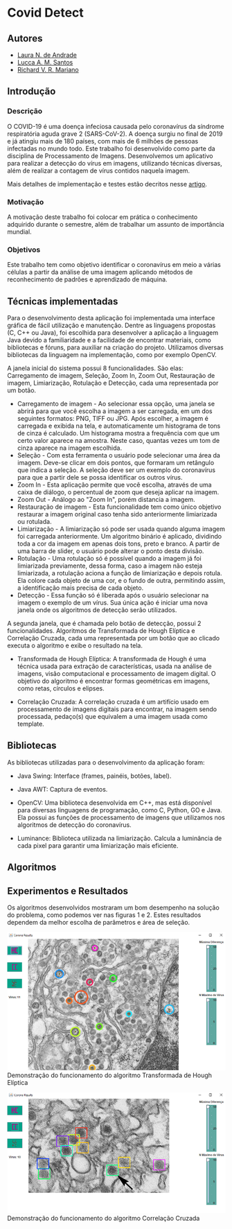 # Covid Detect

## Autores
+ [Laura N. de Andrade](https://github.com/lauranandrade)
+ [Lucca A. M. Santos](https://github.com/lrr68)
+ [Richard V. R. Mariano](https://github.com/richvrm)

## Introdução
### Descrição

 O COVID-19 é uma doença infeciosa causada pelo coronavírus da síndrome respiratória aguda grave 2 (SARS-CoV-2). A doença surgiu no final de 2019 e já atingiu mais de 180 países, com mais de 6 milhões de pessoas infectadas no mundo todo. Este trabalho foi desenvolvido como parte da disciplina de Processamento de Imagens. Desenvolvemos um aplicativo para realizar a detecção do vírus em imagens, utilizando técnicas diversas, além de realizar a contagem de vírus contidos naquela imagem. 

 Mais detalhes de implementação e testes estão decritos nesse [artigo](PI_corona.pdf).

### Motivação
A motivação deste trabalho foi colocar em prática o conhecimento adquirido durante o semestre, além de trabalhar um assunto de importância mundial.

### Objetivos
Este trabalho tem como objetivo identificar o coronavírus em meio a várias células a partir da análise de uma imagem aplicando métodos de reconhecimento de padrões e aprendizado de máquina.

## Técnicas implementadas

Para o desenvolvimento desta aplicação foi implementada uma interface gráfica de fácil utilização e manutenção. Dentre as linguagens propostas (C, C++ ou Java), foi escolhida para desenvolver a aplicação a linguagem Java devido a familiaridade e a facilidade de encontrar materiais, como bibliotecas e fóruns, para auxiliar na criação do projeto. Utilizamos diversas bibliotecas da linguagem na implementação, como por exemplo OpenCV.

A janela inicial do sistema possui 8 funcionalidades. São elas: Carregamento de imagem, Seleção, Zoom In, Zoom Out, Restauração de imagem, Limiarização, Rotulação e Detecção, cada uma representada por um botão.

+ Carregamento de imagem - Ao selecionar essa opção, uma janela se abrirá para que você escolha a imagem a ser carregada, em um dos seguintes formatos: PNG, TIFF ou JPG. Após escolher, a imagem é carregada e exibida na tela, e automaticamente um histograma de tons de cinza é calculado. Um histograma mostra a frequência com que um certo valor aparece na amostra. Neste caso, quantas vezes um tom de cinza aparece na imagem escolhida.
+ Seleção - Com esta ferramenta o usuário pode selecionar uma área da imagem. Deve-se clicar em dois pontos, que formaram um retângulo que indica a seleção. A seleção deve ser um exemplo do coronavírus para que a partir dele se possa identificar os outros vírus.
+ Zoom In - Esta aplicação permite que você escolha, através de uma caixa de diálogo, o percentual de zoom que deseja aplicar na imagem.
+ Zoom Out - Análogo ao "Zoom In", porém distancia a imagem.
+ Restauração de imagem - Esta funcionalidade tem como único objetivo restaurar a imagem original caso tenha sido anteriormente limiarizada ou rotulada.
+ Limiarização - A limiarização só pode ser usada quando alguma imagem foi carregada anteriormente. Um algoritmo binário é aplicado, dividindo toda a cor da imagem em apenas dois tons, preto e branco. A partir de uma barra de slider, o usuário pode alterar o ponto desta divisão.
+ Rotulação - Uma rotulação só é possível quando a imagem já foi limiarizada previamente, dessa forma, caso a imagem não esteja limiarizada, a rotulação aciona a função de limiarização e depois rotula. Ela colore cada objeto de uma cor, e o fundo de outra, permitindo assim, a identificação mais precisa de cada objeto.
+ Detecção - Essa função só é liberada após o usuário selecionar na imagem o exemplo de um vírus. Sua única ação é iniciar uma nova janela onde os algoritmos de detecção serão utilizados.


A segunda janela, que é chamada pelo botão de detecção, possui 2 funcionalidades. Algoritmos de Transformada de Hough Elíptica e Correlação Cruzada, cada uma representada por um botão que ao clicado executa o algoritmo e exibe o resultado na tela.

+ Transformada de Hough Elíptica: A transformada de Hough é uma técnica usada para extração de características, usada na análise de imagens, visão computacional e processamento de imagem digital. O objetivo do algoritmo é encontrar formas geométricas em imagens, como retas, círculos e elipses.
    
+ Correlação Cruzada: A correlação cruzada é um artifício usado em processamento de imagens digitais para encontrar, na imagem sendo processada, pedaço(s) que equivalem a uma imagem usada como template.

## Bibliotecas
As bibliotecas utilizadas para o desenvolvimento da aplicação foram:
+ Java Swing: Interface (frames, painéis, botões, label).

+ Java AWT: Captura de eventos.

+ OpenCV: Uma biblioteca desenvolvida em C++, mas está disponível para diversas linguagens de programação, como C, Python, GO e Java. Ela possui as funções de processamento de imagens que utilizamos nos algoritmos de detecção do coronavírus.

+ Luminance: Biblioteca utilizada na limiarização. Calcula a luminância de cada pixel para garantir uma limiarização mais eficiente.



## Algoritmos

## Experimentos e Resultados
Os algoritmos desenvolvidos mostraram um bom desempenho na solução do problema, como podemos ver nas figuras 1 e 2. Estes resultados dependem da melhor escolha de parâmetros e área de seleção.

![THE.PNG](artigo/THE.PNG)
Demonstração do funcionamento do algoritmo Transformada de Hough Elíptica

![CC.PNG](artigo/CC.PNG)
Demonstração do funcionamento do algoritmo Correlação Cruzada
